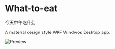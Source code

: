 # What-to-eat
今天中午吃什么


A material design style WPF Windwos Desktop app.

![Preview](https://img.ixingo.cn/app/preview.png)
